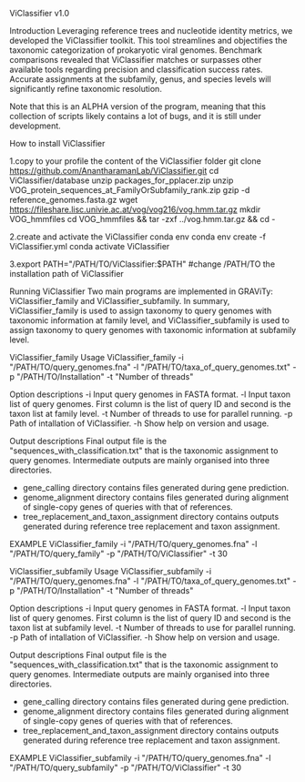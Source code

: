 ViClassifier v1.0

Introduction
Leveraging reference trees and nucleotide identity metrics, we developed the ViClassifier toolkit. This tool streamlines and objectifies the taxonomic categorization of prokaryotic viral genomes. Benchmark comparisons revealed that ViClassifier matches or surpasses other available tools regarding precision and classification success rates. Accurate assignments at the subfamily, genus, and species levels will significantly refine taxonomic resolution.

Note that this is an ALPHA version of the program, meaning that this collection of scripts likely contains a lot of bugs, and it is still under development.


How to install ViClassifier

1.copy to your profile the content of the ViClassifier folder
  git clone https://github.com/AnantharamanLab/ViClassifier.git
  cd ViClassifier/database
  unzip packages_for_pplacer.zip
  unzip VOG_protein_sequences_at_FamilyOrSubfamily_rank.zip
  gzip -d reference_genomes.fasta.gz
  wget https://fileshare.lisc.univie.ac.at/vog/vog216/vog.hmm.tar.gz
  mkdir VOG_hmmfiles
  cd VOG_hmmfiles && tar -zxf ../vog.hmm.tar.gz && cd -

2.create and activate the ViClassifier conda env
  conda env create -f ViClassifier.yml
  conda activate ViClassifier

3.export PATH="/PATH/TO/ViClassifier:$PATH"    #change /PATH/TO the installation path of ViClassifier

Running ViClassifier
Two main programs are implemented in GRAViTy: ViClassifier_family and ViClassifier_subfamily. In summary, ViClassifier_family is used to assign taxonomy to query genomes with taxonomic information at family level, and ViClassifier_subfamily is used to assign taxonomy to query genomes with taxonomic information at subfamily level.

ViClassifier_family
Usage
ViClassifier_family -i "/PATH/TO/query_genomes.fna" -l "/PATH/TO/taxa_of_query_genomes.txt" -p "/PATH/TO/Installation" -t "Number of threads"

Option descriptions
-i     Input query genomes in FASTA format.
-l     Input taxon list of query genomes. First column is the list of query ID and second is the taxon list at family level.
-t     Number of threads to use for parallel running.
-p     Path of intallation of ViClassifier.
-h     Show help on version and usage.

Output descriptions
Final output file is the "sequences_with_classification.txt" that is the taxonomic assignment to query genomes.
Intermediate outputs are mainly organised into three directories.
- gene_calling directory contains files generated during gene prediction.
- genome_alignment directory contains files generated during alignment of single-copy genes of queries with that of references.
- tree_replacement_and_taxon_assignment directory contains outputs generated during reference tree replacement and taxon assignment.

EXAMPLE
ViClassifier_family -i "/PATH/TO/query_genomes.fna" -l "/PATH/TO/query_family" -p "/PATH/TO/ViClassifier" -t 30


ViClassifier_subfamily
Usage
ViClassifier_subfamily -i "/PATH/TO/query_genomes.fna" -l "/PATH/TO/taxa_of_query_genomes.txt" -p "/PATH/TO/Installation" -t "Number of threads"

Option descriptions
-i     Input query genomes in FASTA format.
-l     Input taxon list of query genomes. First column is the list of query ID and second is the taxon list at subfamily level.
-t     Number of threads to use for parallel running.
-p     Path of intallation of ViClassifier.
-h     Show help on version and usage.

Output descriptions
Final output file is the "sequences_with_classification.txt" that is the taxonomic assignment to query genomes.
Intermediate outputs are mainly organised into three directories.
- gene_calling directory contains files generated during gene prediction.
- genome_alignment directory contains files generated during alignment of single-copy genes of queries with that of references.
- tree_replacement_and_taxon_assignment directory contains outputs generated during reference tree replacement and taxon assignment.

EXAMPLE
ViClassifier_subfamily -i "/PATH/TO/query_genomes.fna" -l "/PATH/TO/query_subfamily" -p "/PATH/TO/ViClassifier" -t 30

